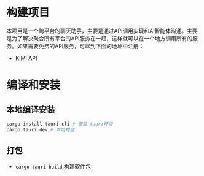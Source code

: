 # 构建项目

本项目是一个跨平台的聊天助手，主要是通过API调用实现和AI智能体沟通。主要是为了解决聚合所有平台的API服务在一起，这样就可以在一个地方调用所有的服务。如果需要免费的API服务，可以到下面的地址中注册：

- [KIMI API](https://platform.moonshot.cn/console/account)

# 编译和安装

## 本地编译安装

```bash
cargo install tauri-cli # 安装 tauri环境
cargo tauri dev # 本地构建
```

## 打包

- `cargo tauri build`:构建软件包
